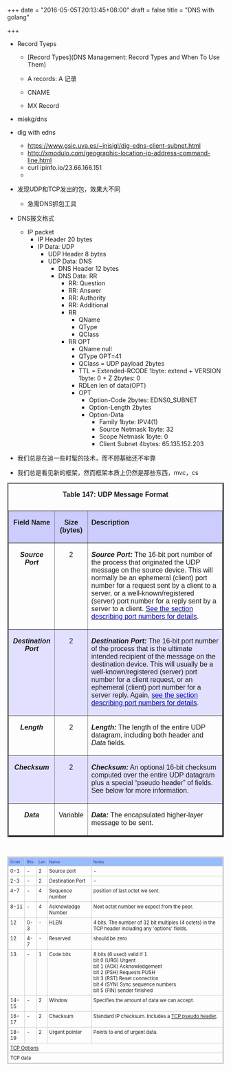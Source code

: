 +++
date = "2016-05-05T20:13:45+08:00"
draft = false
title = "DNS with golang"

+++

* Record Tyeps
    * [Record Types](DNS Management: Record Types and When To Use Them)

    * A records:    A 记录

    * CNAME

    * MX Record

    
* miekg/dns

* dig with edns
	* https://www.gsic.uva.es/~jnisigl/dig-edns-client-subnet.html
	* http://xmodulo.com/geographic-location-ip-address-command-line.html
	* curl ipinfo.io/23.66.166.151
	* 

* 发现UDP和TCP发出的包，效果大不同
	* 急需DNS抓包工具

* DNS报文格式
	* IP packet
		* IP Header 20 bytes
		* IP Data: UDP
			* UDP Header 8 bytes
			* UDP Data: DNS
				* DNS Header 12 bytes
				* DNS Data: RR
					* RR: Question
					* RR: Answer
					* RR: Authority
					* RR: Additional
					* RR
						* QName
						* QType
						* QClass
					* RR OPT
						* QName null
						* QType OPT=41
						* QClass = UDP payload 2bytes
						* TTL = Extended-RCODE 1byte: extend + VERSION 1byte: 0 + Z 2bytes: 0
						* RDLen	len of data(OPT)
						* OPT
							* Option-Code 2bytes: EDNS0_SUBNET
							* Option-Length 2bytes
							* Option-Data	
								* Family 1byte: IPV4(1)
								* Source Netmask 1byte: 32
								* Scope Netmask 1byte: 0
								* Client Subnet 4bytes: 65.135.152.203
		

* 我们总是在追一些时髦的技术，而不顾基础还不牢靠

* 我们总是看见新的框架，然而框架本质上仍然是那些东西，mvc，cs


<!-- http://www.tcpipguide.com/free/index.htm -->

<div align="center"><table border="3" cellpadding="4" cellspacing="2"><caption align="top"><p align="center"><font face="Arial"><b>Table 147: UDP Message Format </b></font></p></caption>
<tbody><tr>
<td bgcolor="#CCCCFF"><p align="center"><font face="Arial"><b>Field 
Name</b></font></p>
</td>
<td bgcolor="#CCCCFF"><p align="center"><font face="Arial"><b>Size (bytes)</b></font></p>
</td>
<td align="left" bgcolor="#CCCCFF"><p align="left"><font face="Arial"><b>Description</b></font></p>
</td>
</tr>
<tr>
<td align="center"><p align="center"><font face="Arial"><b><i>Source 
Port</i></b></font></p>
</td>
<td align="center"><p align="center"><font face="Arial">2</font></p>
</td>
<td><p align="left"><font face="Arial"><b><i>Source Port:</i></b> The 
16-bit port number of the process that originated the UDP message on 
the source device. This will normally be an ephemeral (client) port 
number for a request sent by a client to a server, or a well-known/registered 
(server) port number for a reply sent by a server to a client. </font><a href="t_TCPIPTransportLayerProtocolTCPandUDPAddressingPort.htm"><font face="Arial" color="#0101C0">See 
the section describing port numbers for details</font></a><font face="Arial">.</font></p>
</td>
</tr>
<tr>
<td align="center" bgcolor="#E1E1FF"><p align="center"><font face="Arial"><b><i>Destination 
Port</i></b></font></p>
</td>
<td align="center" bgcolor="#E1E1FF"><p align="center"><font face="Arial">2</font></p>
</td>
<td bgcolor="#E1E1FF"><p align="left"><font face="Arial"><b><i>Destination 
Port:</i></b> The 16-bit port number of the process that is the ultimate 
intended recipient of the message on the destination device. This will 
usually be a well-known/registered (server) port number for a client 
request, or an ephemeral (client) port number for a server reply. Again, 
</font><a href="t_TCPIPTransportLayerProtocolTCPandUDPAddressingPort.htm"><font face="Arial" color="#0101C0">see 
the section describing port numbers for details</font></a><font face="Arial">.</font></p>
</td>
</tr>
<tr>
<td align="center"><p align="center"><font face="Arial"><b><i>Length</i></b></font></p>
</td>
<td align="center"><p align="center"><font face="Arial">2</font></p>
</td>
<td><p align="left"><font face="Arial"><b><i>Length:</i></b> The length 
of the entire UDP datagram, including both header and <i>Data</i> fields.</font></p>
</td>
</tr>
<tr>
<td align="center" bgcolor="#E1E1FF"><p align="center"><font face="Arial"><b><i>Checksum</i></b></font></p>
</td>
<td align="center" bgcolor="#E1E1FF"><p align="center"><font face="Arial">2</font></p>
</td>
<td bgcolor="#E1E1FF"><p align="left"><font face="Arial"><b><i>Checksum:</i></b> 
An optional 16-bit checksum computed over the entire UDP datagram plus 
a special “pseudo header” of fields. See below for more information. 
</font></p>
</td>
</tr>
<tr>
<td align="center"><p align="center"><font face="Arial"><b><i>Data</i></b></font></p>
</td>
<td align="center"><p align="center"><font face="Arial">Variable</font></p>
</td>
<td><p align="left"><font face="Arial"><b><i>Data:</i></b> The encapsulated 
higher-layer message to be sent.</font></p>
</td>
</tr>
</tbody></table>

<br><a name="Figure_200"></a></div>

<style type="text/css">
div.l-f table{width:100%;padding:4px;}

table {margin: 0 auto;}
table.t-m-n > tbody > tr > td {border:1px solid #ccc;padding:4px;}
table.t-m-s > tbody > tr > td {border:1px solid #ccc;padding:4px;}
table.p-m-n > tbody > tr > td {padding:4px;border-collapse:collapse;}
table.p-m-s > tbody > tr > td {padding:4px;border-collapse:collapse;}
tr {vertical-align:top;}
/* end tag modifiers - Printer friendly */


div.t-h:hover > div {display:block;}
.t-m-s {font-size:80%;border: 2px solid #ccc;border-spacing:0;border-collapse:collapse;}
.g-h-s {background:#9bf;color:#339;padding:4px; font-size:80%;font-weight:normal;border:1px solid #ccc;}
</style>

<table class="t-m-s">
<tbody><tr class="g-h-s">
<td>Octet</td>
<td>Bits</td>
<td>Len</td>
<td>Name</td>
<td>Notes</td>
</tr>
<tr>
<td>0-1</td>
<td>-</td>
<td>2</td>
<td>Source port</td>
<td>-</td>
</tr>
<tr>
<td>2-3</td>
<td>-</td>
<td>2</td>
<td>Destination Port</td>
<td>-</td>
</tr>
<tr>
<td>4-7</td>
<td>-</td>
<td>4</td>
<td>Sequence number</td>
<td>position of last octet we sent.</td>
</tr>
<tr>
<td>8-11</td>
<td>-</td>
<td>4</td>
<td>Acknowledge Number</td>
<td>Next octet number we expect from the peer.</td>
</tr>
<tr>
<td>12</td>
<td>0-3</td>
<td>-</td>
<td>HLEN</td>
<td>4 bits. The number of 32 bit multiples (4 octets) in the TCP header including any 'options' fields.</td>
</tr>
<tr>
<td>12</td>
<td>4-7</td>
<td>-</td>
<td>Reserved</td>
<td>should be zero</td>
</tr>
<tr>
<td>13</td>
<td>-</td>
<td>1</td>
<td>Code bits</td>
<td>8 bits (6 used) valid if 1<br>
bit 0 (URG) Urgent<br>
bit 1 (ACK) Acknowledgement<br>
bit 2 (PSH) Requests PUSH<br>
bit 3 (RST) Reset connection<br>
bit 4 (SYN) Sync sequence numbers<br>
bit 5 (FIN) sender finished</td>
</tr>
<tr>
<td>14-15</td>
<td>-</td>
<td>2</td>
<td>Window</td>
<td>Specifies the amount of data we can accept.</td>
</tr>
<tr>
<td>16-17</td>
<td>-</td>
<td>2</td>
<td>Checksum</td>
<td>Standard IP checksum. Includes a <a href="#tcp-check" class="t-db">TCP pseudo header</a>.</td>
</tr>
<tr>
<td>18-19</td>
<td>-</td>
<td>2</td>
<td>Urgent pointer</td>
<td>Points to end of urgent data.</td>
</tr>
<tr class="t-c">
<td colspan="5"><a href="#tcp_opts" class="t-db">TCP Options</a></td>
</tr>
<tr class="t-c">
<td colspan="5">TCP data</td>
</tr>
</tbody></table>
